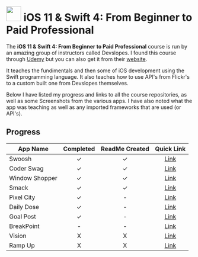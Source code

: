 # <img src="https://github.com/thomaspickup/udemy-ios11-course/blob/master/Assets/Homepage/IOS_11_logo.png?raw=true" height="40"/> iOS 11 & Swift 4: From Beginner to Paid Professional

The **iOS 11 & Swift 4: From Beginner to Paid Professional** course is run by an amazing group of instructors called Devslopes. I found this course through [Udemy](https://www.udemy.com/devslopes-ios11/) but you can also get it from their [website](https://devslopes.com/). 

It teaches the fundimentals and then some of iOS development using the Swift programming language. It also teaches how to use API's from Flickr's to a custom built one from Devslopes themselves. 

Below I have listed my progress and links to all the course repositories, as well as some Screenshots from the various apps. I have also noted what the app was teaching as well as any imported frameworks that are used (or API's).

## Progress
App Name       | Completed  | ReadMe Created  | Quick Link  
-------------- | :--------: | :-------------: | :-----------: 
Swoosh         | &#10003;   | &#10003;        | [Link](https://github.com/thomaspickup/udemy-ios11-course/tree/master/Projects/ios11-swoosh)
Coder Swag     | &#10003;   | &#10003;        | [Link](https://github.com/thomaspickup/udemy-ios11-course/tree/master/Projects/ios11-coder)
Window Shopper | &#10003;   | &#10003;        | [Link](https://github.com/thomaspickup/udemy-ios11-course/tree/master/Projects/ios11-window)
Smack          | &#10003;   | &#10003;        | [Link](https://github.com/thomaspickup/udemy-ios11-course/tree/master/Projects/ios11-smack)
Pixel City     | &#10003;   | -               | [Link](https://github.com/thomaspickup/udemy-ios11-course/tree/master/Projects/ios11-pixelcity)
Daily Dose     | &#10003;   | -               | [Link](https://github.com/thomaspickup/udemy-ios11-course/tree/master/Projects/ios11-dailydose)
Goal Post      | &#10003;   | -               | [Link](https://github.com/thomaspickup/udemy-ios11-course/tree/master/Projects/ios11-goalpost)
BreakPoint     | -          | -               | [Link](https://github.com/thomaspickup/udemy-ios11-course/tree/master/Projects/ios11-breakpoint)
Vision         | X          | X               | [Link](https://github.com/thomaspickup/udemy-ios11-course/tree/master/Projects/ios11-vision)
Ramp Up        | X          | X               | [Link](https://github.com/thomaspickup/udemy-ios11-course/tree/master/Projects/ios11-rampup)